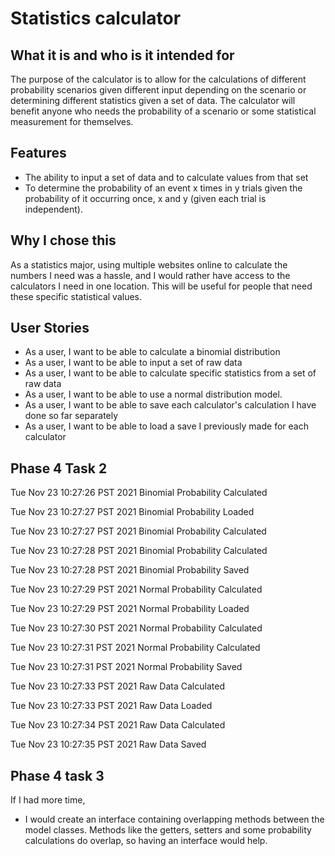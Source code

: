 # Statistics calculator

## What it is and who is it intended for



The purpose of the calculator is to allow for the 
calculations of different probability scenarios given
different input depending on the scenario or determining
different statistics given a set of data. The calculator
will benefit anyone who needs the probability of a 
scenario or some statistical measurement for themselves.

## Features
- The ability to input a set of data and to calculate
values from that set
- To determine the probability of an event 
x times in y trials given the probability of 
it occurring once, x and y 
(given each trial is independent).

## Why I chose this

As a statistics major, using multiple websites online
to calculate the numbers I need was a hassle, and I would
rather have access to the calculators I need in one
location. This will be useful for people that need
these specific statistical values.

## User Stories
- As a user, I want to be able to calculate a binomial
distribution
- As a user, I want to be able to input a set of raw data
- As a user, I want to be able to calculate specific
statistics from a set of raw data
- As a user, I want to be able to use a normal 
distribution model.
- As a user, I want to be able to save each calculator's calculation
I have done so far separately
- As a user, I want to be able to load a save I previously
made for each calculator

## Phase 4 Task 2
Tue Nov 23 10:27:26 PST 2021
Binomial Probability Calculated

Tue Nov 23 10:27:27 PST 2021
Binomial Probability Loaded

Tue Nov 23 10:27:27 PST 2021
Binomial Probability Calculated

Tue Nov 23 10:27:28 PST 2021
Binomial Probability Calculated

Tue Nov 23 10:27:28 PST 2021
Binomial Probability Saved

Tue Nov 23 10:27:29 PST 2021
Normal Probability Calculated

Tue Nov 23 10:27:29 PST 2021
Normal Probability Loaded

Tue Nov 23 10:27:30 PST 2021
Normal Probability Calculated

Tue Nov 23 10:27:31 PST 2021
Normal Probability Calculated

Tue Nov 23 10:27:31 PST 2021
Normal Probability Saved

Tue Nov 23 10:27:33 PST 2021
Raw Data Calculated

Tue Nov 23 10:27:33 PST 2021
Raw Data Loaded

Tue Nov 23 10:27:34 PST 2021
Raw Data Calculated

Tue Nov 23 10:27:35 PST 2021
Raw Data Saved

## Phase 4 task 3
If I had more time, 
- I would create an interface containing overlapping
methods between the model classes. Methods like the getters, setters and
some probability calculations do overlap, so having an interface would
help.